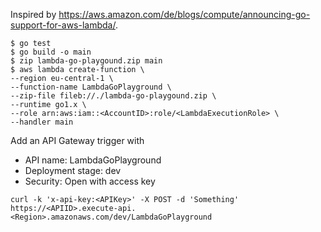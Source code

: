 Inspired by https://aws.amazon.com/de/blogs/compute/announcing-go-support-for-aws-lambda/.

```
$ go test
$ go build -o main
$ zip lambda-go-playgound.zip main
$ aws lambda create-function \
--region eu-central-1 \
--function-name LambdaGoPlayground \
--zip-file fileb://./lambda-go-playgound.zip \
--runtime go1.x \
--role arn:aws:iam::<AccountID>:role/<LambdaExecutionRole> \
--handler main
```
Add an API Gateway trigger with
* API name: LambdaGoPlayground
* Deployment stage: dev
* Security: Open with access key
```
curl -k 'x-api-key:<APIKey>' -X POST -d 'Something' https://<APIID>.execute-api.<Region>.amazonaws.com/dev/LambdaGoPlayground
```